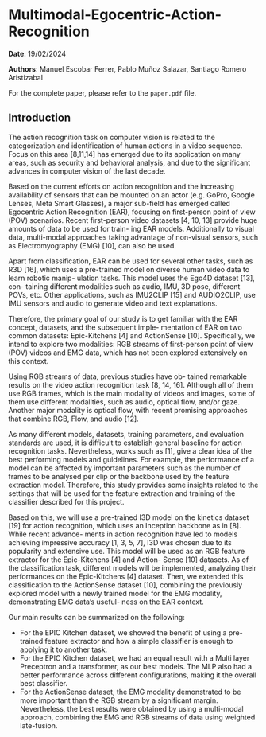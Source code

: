 # Multimodal-Egocentric-Action-Recognition
**Date**: 19/02/2024

**Authors**: Manuel Escobar Ferrer, Pablo Muñoz Salazar, Santiago Romero Aristizabal

For the complete paper, please refer to the `paper.pdf` file.

## Introduction
The action recognition task on computer vision is related to the categorization and identification of human actions in a video sequence. Focus on this area [8,11,14] has emerged due to its application on many areas, such as security and behavioral analysis, and due to the significant advances in computer vision of the last decade.

Based on the current efforts on action recognition and the increasing availability of sensors that can be mounted on an actor (e.g. GoPro, Google Lenses, Meta Smart Glasses), a major sub-field has emerged called Egocentric Action Recognition (EAR), focusing on first-person point of view (POV) scenarios. Recent first-person video datasets [4, 10, 13] provide huge amounts of data to be used for train- ing EAR models. Additionally to visual data, multi-modal approaches taking advantage of non-visual sensors, such as Electromyography (EMG) [10], can also be used.

Apart from classification, EAR can be used for several other tasks, such as R3D [16], which uses a pre-trained model on diverse human video data to learn robotic manip- ulation tasks. This model uses the Ego4D dataset [13], con- taining different modalities such as audio, IMU, 3D pose, different POVs, etc. Other applications, such as IMU2CLIP [15] and AUDIO2CLIP, use IMU sensors and audio to generate video and text explanations.

Therefore, the primary goal of our study is to get familiar with the EAR concept, datasets, and the subsequent imple- mentation of EAR on two common datasets: Epic-Kitchens [4] and ActionSense [10]. Specifically, we intend to explore two modalities: RGB streams of first-person point of view (POV) videos and EMG data, which has not been explored extensively on this context.

Using RGB streams of data, previous studies have ob- tained remarkable results on the video action recognition task [8, 14, 16]. Although all of them use RGB frames, which is the main modality of videos and images, some of them use different modalities, such as audio, optical flow, and/or gaze. Another major modality is optical flow, with recent promising approaches that combine RGB, Flow, and audio [12].

As many different models, datasets, training parameters, and evaluation standards are used, it is difficult to establish general baseline for action recognition tasks. Nevertheless, works such as [1], give a clear idea of the best performing models and guidelines. For example, the performance of a model can be affected by important parameters such as the number of frames to be analysed per clip or the backbone used by the feature extraction model. Therefore, this study provides some insights related to the settings that will be used for the feature extraction and training of the classifier described for this project.

Based on this, we will use a pre-trained I3D model on the kinetics dataset [19] for action recognition, which uses an Inception backbone as in [8]. While recent advance- ments in action recognition have led to models achieving impressive accuracy [1, 3, 5, 7], I3D was chosen due to its popularity and extensive use. This model will be used as an RGB feature extractor for the Epic-Kitchens [4] and Action- Sense [10] datasets. As of the classification task, different models will be implemented, analyzing their performances on the Epic-Kitchens [4] dataset. Then, we extended this classification to the ActionSense dataset [10], combining the previously explored model with a newly trained model for the EMG modality, demonstrating EMG data’s useful- ness on the EAR context.

Our main results can be summarized on the following:

- For the EPIC Kitchen dataset, we showed the benefit of using a pre-trained feature extractor and how a simple classifier is enough to applying it to another task.
- For the EPIC Kitchen dataset, we had an equal result with a Multi layer Preceptron and a transformer, as our best models. The MLP also had a better performance across different configurations, making it the overall best classifier.
- For the ActionSense dataset, the EMG modality demonstrated to be more important than the RGB stream by a significant margin. Nevertheless, the best results were obtained by using a multi-modal approach, combining the EMG and RGB streams of data using weighted late-fusion.
